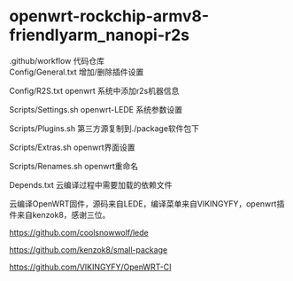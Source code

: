 # openwrt-rockchip-armv8-friendlyarm_nanopi-r2s
.github/workflow      代码仓库  
Config/General.txt    增加/删除插件设置

Config/R2S.txt openwrt         系统中添加r2s机器信息

Scripts/Settings.sh openwrt-LEDE     系统参数设置

Scripts/Plugins.sh    第三方源复制到./package软件包下

Scripts/Extras.sh     openwrt界面设置

Scripts/Renames.sh    openwrt重命名

Depends.txt          云编译过程中需要加载的依赖文件

云编译OpenWRT固件，源码来自LEDE，编译菜单来自VIKINGYFY，openwrt插件来自kenzok8，感谢三位。

https://github.com/coolsnowwolf/lede

https://github.com/kenzok8/small-package

https://github.com/VIKINGYFY/OpenWRT-CI
